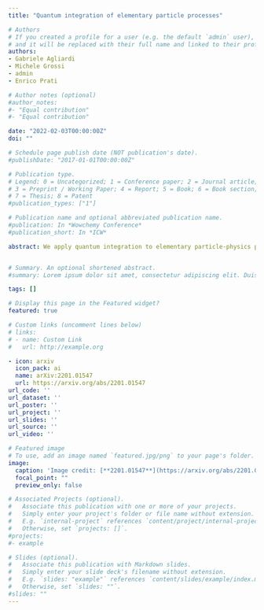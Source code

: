 ```yaml
---
title: "Quantum integration of elementary particle processes"

# Authors
# If you created a profile for a user (e.g. the default `admin` user), write the username (folder name) here 
# and it will be replaced with their full name and linked to their profile.
authors:
- Gabriele Agliardi
- Michele Grossi
- admin
- Enrico Prati

# Author notes (optional)
#author_notes:
#- "Equal contribution"
#- "Equal contribution"

date: "2022-02-03T00:00:00Z"
doi: ""

# Schedule page publish date (NOT publication's date).
#publishDate: "2017-01-01T00:00:00Z"

# Publication type.
# Legend: 0 = Uncategorized; 1 = Conference paper; 2 = Journal article;
# 3 = Preprint / Working Paper; 4 = Report; 5 = Book; 6 = Book section;
# 7 = Thesis; 8 = Patent
#publication_types: ["1"]

# Publication name and optional abbreviated publication name.
#publication: In *Wowchemy Conference*
#publication_short: In *ICW*

abstract: We apply quantum integration to elementary particle-physics processes. In particular, we look at scattering processes such as e+ e− → q q̄ and e+ e− → q q̄ W. The corresponding probability distributions can be first appropriately loaded on a quantum computer using either quantum Generative Adversarial Networks or an exact method. The distributions are then integrated using the method of Quantum Amplitude Estimation which shows a quadratic speed-up with respect to classical techniques. In simulations of noiseless quantum computers, we obtain per-cent accurate results for one- and two-dimensional integration with up to six qubits. This work paves the way towards taking advantage of quantum algorithms for the integration of high-energy processes.


# Summary. An optional shortened abstract.
#summary: Lorem ipsum dolor sit amet, consectetur adipiscing elit. Duis posuere tellus ac convallis placerat. Proin tincidunt magna sed ex sollicitudin condimentum.

tags: []

# Display this page in the Featured widget?
featured: true

# Custom links (uncomment lines below)
# links:
# - name: Custom Link
#   url: http://example.org

- icon: arxiv
  icon_pack: ai
  name: arXiv:2201.01547
  url: https://arxiv.org/abs/2201.01547
url_code: ''
url_dataset: ''
url_poster: ''
url_project: ''
url_slides: ''
url_source: ''
url_video: ''

# Featured image
# To use, add an image named `featured.jpg/png` to your page's folder. 
image:
  caption: 'Image credit: [**2201.01547**](https://arxiv.org/abs/2201.01547)'
  focal_point: ""
  preview_only: false

# Associated Projects (optional).
#   Associate this publication with one or more of your projects.
#   Simply enter your project's folder or file name without extension.
#   E.g. `internal-project` references `content/project/internal-project/index.md`.
#   Otherwise, set `projects: []`.
#projects:
#- example

# Slides (optional).
#   Associate this publication with Markdown slides.
#   Simply enter your slide deck's filename without extension.
#   E.g. `slides: "example"` references `content/slides/example/index.md`.
#   Otherwise, set `slides: ""`.
#slides: ""
---
```

